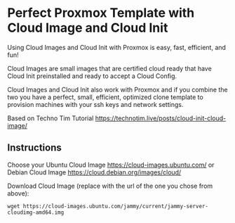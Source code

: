 # Perfect Proxmox Template with Cloud Image and Cloud Init

Using Cloud Images and Cloud Init with Proxmox is easy, fast, efficient, and fun! 

Cloud Images are small images that are certified cloud ready that have Cloud Init preinstalled and ready to accept a Cloud Config.

Cloud Images and Cloud Init also work with Proxmox and if you combine the two you have a perfect, small, efficient, optimized clone template to provision machines with your ssh keys and network settings.

Based on Techno Tim Tutorial https://technotim.live/posts/cloud-init-cloud-image/

## Instructions

Choose your Ubuntu Cloud Image https://cloud-images.ubuntu.com/
or Debian Cloud Image https://cloud.debian.org/images/cloud/

Download Cloud Image (replace with the url of the one you chose from above):
```
wget https://cloud-images.ubuntu.com/jammy/current/jammy-server-cloudimg-amd64.img
```